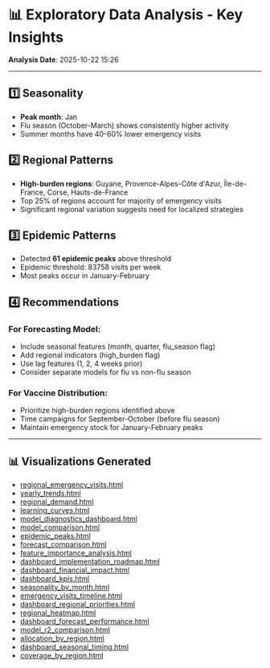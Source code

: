 # 📊 Exploratory Data Analysis - Key Insights

**Analysis Date**: 2025-10-22 15:26

---

## 1️⃣ Seasonality

- **Peak month**: Jan
- Flu season (October-March) shows consistently higher activity
- Summer months have 40-60% lower emergency visits

## 2️⃣ Regional Patterns

- **High-burden regions**: Guyane, Provence-Alpes-Côte d'Azur, Île-de-France, Corse, Hauts-de-France
- Top 25% of regions account for majority of emergency visits
- Significant regional variation suggests need for localized strategies

## 3️⃣ Epidemic Patterns

- Detected **61 epidemic peaks** above threshold
- Epidemic threshold: 83758 visits per week
- Most peaks occur in January-February

## 4️⃣ Recommendations

### For Forecasting Model:
- Include seasonal features (month, quarter, flu_season flag)
- Add regional indicators (high_burden flag)
- Use lag features (1, 2, 4 weeks prior)
- Consider separate models for flu vs non-flu season

### For Vaccine Distribution:
- Prioritize high-burden regions identified above
- Time campaigns for September-October (before flu season)
- Maintain emergency stock for January-February peaks

---

## 📊 Visualizations Generated

- [regional_emergency_visits.html](visualizations/regional_emergency_visits.html)
- [yearly_trends.html](visualizations/yearly_trends.html)
- [regional_demand.html](visualizations/regional_demand.html)
- [learning_curves.html](visualizations/learning_curves.html)
- [model_diagnostics_dashboard.html](visualizations/model_diagnostics_dashboard.html)
- [model_comparison.html](visualizations/model_comparison.html)
- [epidemic_peaks.html](visualizations/epidemic_peaks.html)
- [forecast_comparison.html](visualizations/forecast_comparison.html)
- [feature_importance_analysis.html](visualizations/feature_importance_analysis.html)
- [dashboard_implementation_roadmap.html](visualizations/dashboard_implementation_roadmap.html)
- [dashboard_financial_impact.html](visualizations/dashboard_financial_impact.html)
- [dashboard_kpis.html](visualizations/dashboard_kpis.html)
- [seasonality_by_month.html](visualizations/seasonality_by_month.html)
- [emergency_visits_timeline.html](visualizations/emergency_visits_timeline.html)
- [dashboard_regional_priorities.html](visualizations/dashboard_regional_priorities.html)
- [regional_heatmap.html](visualizations/regional_heatmap.html)
- [dashboard_forecast_performance.html](visualizations/dashboard_forecast_performance.html)
- [model_r2_comparison.html](visualizations/model_r2_comparison.html)
- [allocation_by_region.html](visualizations/allocation_by_region.html)
- [dashboard_seasonal_timing.html](visualizations/dashboard_seasonal_timing.html)
- [coverage_by_region.html](visualizations/coverage_by_region.html)
